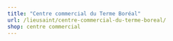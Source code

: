 ```yaml
---
title: "Centre commercial du Terme Boréal"
url: /lieusaint/centre-commercial-du-terme-boreal/
shop: centre commercial
---
```

